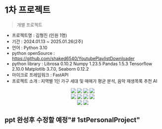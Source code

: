 # 1차 프로젝트
> 개별 프로젝트

- 프로젝트명 : 김형진 (인원 1명)
- 기간 : 2024.01.13 ~ 2025.01.26(2주)
- 언어 : Python 3.10
- python openSource : https://github.com/shaked6540/YoutubePlaylistDownloader 
- python library : Librosa 0.10.2 Numpy 1.23.5 Pandas 1.5.3 Tensorflow 2.10.0 Matplotlib 3.7.0, Seaborn 0.12.2
- 마이크로 프레임워크 : FastAPI
- 프로젝트 소개 : 지역별 1인 가구 세대 및 매매가 평균 분석, 음악 재생목록 추천 AI

<div align=center> 
  <img src="https://img.shields.io/badge/python-3776AB?style=for-the-badge&logo=python&logoColor=white"> 
  <img src="https://img.shields.io/badge/tensorflow-55ff55?style=for-the-badge&logo=fastapi&logoColor=white">
  <img src="https://img.shields.io/badge/sklearn-55ff55?style=for-the-badge&logo=fastapi&logoColor=white">
  <img src="https://img.shields.io/badge/fastapi-FF0000?style=for-the-badge&logo=fastapi&logoColor=white">
</div>
<div align=center> 
  <img src="https://img.shields.io/badge/bootstrap-7952B3?style=for-the-badge&logo=bootstrap&logoColor=white">
  <img src="https://img.shields.io/badge/html5-E34F26?style=for-the-badge&logo=html5&logoColor=white"> 
  <img src="https://img.shields.io/badge/css-1572B6?style=for-the-badge&logo=css3&logoColor=white"> 
  <img src="https://img.shields.io/badge/jquery-0769AD?style=for-the-badge&logo=jquery&logoColor=white">
</div>
<div align=center> 
  <img src="https://img.shields.io/badge/librosa-7952B3?style=for-the-badge&logo=librosa&logoColor=white">
  <img src="https://img.shields.io/badge/github-E34F26?style=for-the-badge&logo=github&logoColor=white"> 
</div>

## ppt 완성후 수정할 예정"# 1stPersonalProject" 